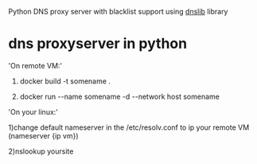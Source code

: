 Python DNS proxy server with blacklist support using [dnslib](https://pypi.python.org/pypi/dnslib) library

# dns proxyserver in python

'On remote VM:'

   1) docker build -t somename .
   
   2) docker run --name somename -d --network host somename

'On your linux:'

   1)change default nameserver in the /etc/resolv.conf to ip your remote VM (nameserver {ip vm})
   
   2)nslookup yoursite
